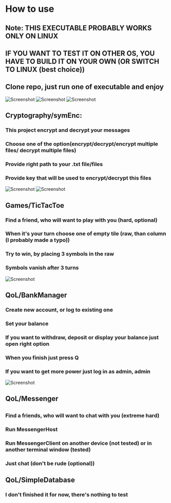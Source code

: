 <h1>How to use</h1>
<h2>Note: THIS EXECUTABLE PROBABLY WORKS ONLY ON LINUX</h2>
<h2>IF YOU WANT TO TEST IT ON OTHER OS, YOU HAVE TO BUILD IT ON YOUR OWN (OR SWITCH TO LINUX (best choice))</h2> 
<h2>Clone repo, just run one of executable and enjoy</h2>

![Screenshot](https://cloud-7il40k39t-hack-club-bot.vercel.app/0screenshot_from_2024-08-29_20-38-49.png)
![Screenshot](https://cloud-7il40k39t-hack-club-bot.vercel.app/3screenshot_from_2024-08-29_20-37-45.png)
![Screenshot](https://cloud-7il40k39t-hack-club-bot.vercel.app/4screenshot_from_2024-08-29_20-39-35.png)
<h2>Cryptography/symEnc:</h2>
<h3>This project encrypt and decrypt your messages</h2>
<h3>Choose one of the option(encrypt/decrypt/encrypt multiple files/ decrypt multiple files)</h3>
<h3>Provide right path to your .txt file/files<h3>
<h3>Provide key that will be used to encrypt/decrypt this files</h3>

![Screenshot](https://cloud-7il40k39t-hack-club-bot.vercel.app/5screenshot_from_2024-08-29_20-40-07.png)
![Screenshot](https://cloud-7il40k39t-hack-club-bot.vercel.app/6screenshot_from_2024-08-29_20-40-14.png)
<h2>Games/TicTacToe</h2>
<h3>Find a friend, who will want to play with you (hard, optional)</h3>
<h3>When it's your turn choose one of empty tile (raw, than column (I probably made a typo))</h3>
<h3>Try to win, by placing 3 symbols in the raw</h3>
<h3>Symbols vanish after 3 turns</h3>

![Screenshot](https://cloud-7il40k39t-hack-club-bot.vercel.app/2screenshot_from_2024-08-29_20-41-29.png)
<h2>QoL/BankManager</h2>
<h3>Create new account, or log to existing one</h3>
<h3>Set your balance</h3>
<h3>If you want to withdraw, deposit or display your balance just open right option</h3>
<h3>When you finish just press Q</h3>
<h3>If you want to get more power just log in as admin, admin</h3>

![Screenshot](https://cloud-7il40k39t-hack-club-bot.vercel.app/7screenshot_from_2024-08-29_20-45-49.png)
<h2>QoL/Messenger<h2>
<h3>Find a friends, who will want to chat with you (extreme hard)</h3>
<h3>Run MessengerHost</h3> 
<h3>Run MessengerClient on another device (not tested) or in another terminal window (tested)</h3>
<h3>Just chat (don't be rude (optional))</h3>
<h2>QoL/SimpleDatabase</h2>
<h3>I don't finished it for now, there's nothing to test</h3>